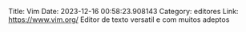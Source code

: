 Title: Vim
Date: 2023-12-16 00:58:23.908143
Category: editores
Link: https://www.vim.org/
Editor de texto versatil e com muitos adeptos

